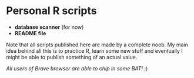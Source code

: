 Personal R scripts
==================

-   **database scanner** (for now)
-   **README file**

Note that all scripts published here are made by a complete noob. My
main idea behind all this is to practice R, learn some new stuff and
eventually I might be able to publish something of an actual value.

*All users of Brave browser are able to chip in some BAT!* ;)
